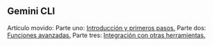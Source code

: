 ## Gemini CLI

Artículo movido:
Parte uno:
[Introducción y primeros pasos.](gemini-cli/gemini-cli-1.es.md)
Parte dos:
[Funciones avanzadas.](gemini-cli/gemini-cli-2.es.md)
Parte tres:
[Integración con otras herramientas.](gemini-cli/gemini-cli-3.es.md)